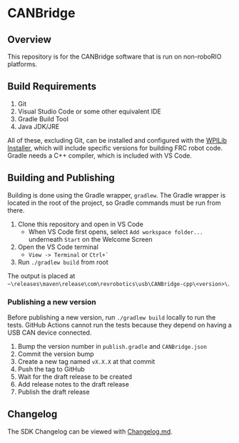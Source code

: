 # CANBridge

## Overview

This repository is for the CANBridge software that is run on non-roboRIO platforms.

## Build Requirements

1. Git
2. Visual Studio Code or some other equivalent IDE
3. Gradle Build Tool 
4. Java JDK/JRE

All of these, excluding Git, can be installed and configured with the [WPILib Installer](https://github.com/wpilibsuite/allwpilib/releases), which will include specific versions for building FRC robot code. Gradle needs a C++ compiler, which is included with VS Code. 

## Building and Publishing

Building is done using the Gradle wrapper, `gradlew`. The Gradle wrapper is located in the root of the project, so Gradle commands must be run from there. 

1. Clone this repository and open in VS Code
   - When VS Code first opens, select `Add workspace folder...` underneath `Start` on the Welcome Screen
2. Open the VS Code terminal
   -  `View -> Terminal` or ``Ctrl+` ``
3. Run `./gradlew build` from root

The output is placed at `~\releases\maven\release\com\revrobotics\usb\CANBridge-cpp\<version>\`.

### Publishing a new version

Before publishing a new version, run `./gradlew build` locally to run the tests. GitHub Actions
cannot run the tests because they depend on having a USB CAN device connected.

1. Bump the version number in `publish.gradle` and `CANBridge.json`
2. Commit the version bump
3. Create a new tag named `vX.X.X` at that commit
4. Push the tag to GitHub
5. Wait for the draft release to be created
6. Add release notes to the draft release
7. Publish the draft release

## Changelog

The SDK Changelog can be viewed with [Changelog.md](Changelog.md).

